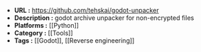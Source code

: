 - **URL :** https://github.com/tehskai/godot-unpacker
- **Description :** godot archive unpacker for non-encrypted files
- **Platforms :** [[Python]]
- **Category :** [[Tools]]
- **Tags :** [[Godot]], [[Reverse engineering]]